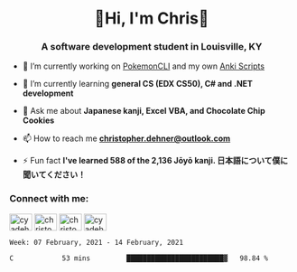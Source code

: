 <div class="main">
<h1 align="center">🌟Hi, I'm Chris🌟</h1>
<h3 align="center">A software development student in Louisville, KY</h3>

- 🔭 I’m currently working on [PokemonCLI](https://github.com/cyadehn/PokemonCLI) and my own [Anki Scripts](https://github.com/cyadehn/anki-scripts)

- 🌱 I’m currently learning **general CS (EDX CS50), C# and .NET development**

- 💬 Ask me about **Japanese kanji, Excel VBA, and Chocolate Chip Cookies**

- 📫 How to reach me **christopher.dehner@outlook.com**

- ⚡ Fun fact **I've learned 588 of the 2,136 Jōyō kanji. 日本語について僕に聞いてください！**

<h3 align="left">Connect with me:</h3>
<p align="left">
<a href="https://twitter.com/cyadehn" target="blank"><img align="center" src="https://cdn.jsdelivr.net/npm/simple-icons@3.0.1/icons/twitter.svg" alt="cyadehn" height="30" width="40" /></a>
<a href="https://linkedin.com/in/christopherdehnerii" target="blank"><img align="center" src="https://cdn.jsdelivr.net/npm/simple-icons@3.0.1/icons/linkedin.svg" alt="christopherdehnerii" height="30" width="40" /></a>
<a href="https://fb.com/christopherdehnerii" target="blank"><img align="center" src="https://cdn.jsdelivr.net/npm/simple-icons@3.0.1/icons/facebook.svg" alt="christopherdehnerii" height="30" width="40" /></a>
<a href="https://instagram.com/cyadehn" target="blank"><img align="center" src="https://cdn.jsdelivr.net/npm/simple-icons@3.0.1/icons/instagram.svg" alt="cyadehn" height="30" width="40" /></a>
</p>

<!--START_SECTION:waka-->
```text
Week: 07 February, 2021 - 14 February, 2021

C            53 mins         ████████████████████████▓   98.84 % 
```
<!--END_SECTION:waka-->
